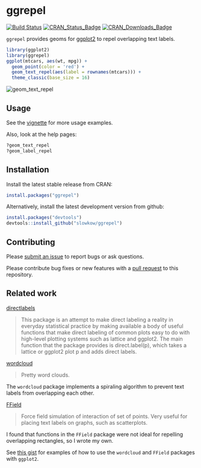 # ggrepel

[![Build Status](https://travis-ci.org/slowkow/ggrepel.svg?branch=master)](https://travis-ci.org/slowkow/ggrepel)
[![CRAN_Status_Badge](http://www.r-pkg.org/badges/version/ggrepel)](http://cran.r-project.org/package=ggrepel)
[![CRAN_Downloads_Badge](http://cranlogs.r-pkg.org/badges/grand-total/ggrepel?color=brightgreen)](http://cranlogs.r-pkg.org/downloads/total/last-month/ggrepel)

`ggrepel` provides geoms for [ggplot2] to repel overlapping text labels.

```r
library(ggplot2)
library(ggrepel)
ggplot(mtcars, aes(wt, mpg)) +
  geom_point(color = 'red') +
  geom_text_repel(aes(label = rownames(mtcars))) +
  theme_classic(base_size = 16)
```

![geom_text_repel](https://github.com/slowkow/ggrepel/blob/master/vignettes/figures/ggrepel/geom_text_repel-1.png) 

## Usage

See the [vignette] for more usage examples.

Also, look at the help pages:

```r
?geom_text_repel
?geom_label_repel
```

## Installation

Install the latest stable release from CRAN:

```r
install.packages("ggrepel")
```

Alternatively, install the latest development version from github:

```r
install.packages("devtools")
devtools::install_github("slowkow/ggrepel")
```

## Contributing

Please [submit an issue][issues] to report bugs or ask questions.

Please contribute bug fixes or new features with a [pull request][pull] to this
repository.

[issues]: https://github.com/slowkow/ggrepel/issues
[pull]: https://help.github.com/articles/using-pull-requests/

## Related work

[directlabels]

> This package is an attempt to make direct labeling a reality in everyday
> statistical practice by making available a body of useful functions that
> make direct labeling of common plots easy to do with high-level plotting
> systems such as lattice and ggplot2. The main function that the package
> provides is direct.label(p), which takes a lattice or ggplot2 plot p and
> adds direct labels.

[wordcloud]

> Pretty word clouds.

The `wordcloud` package implements a spiraling algorithm to prevent text
labels from overlapping each other.

[FField]

> Force field simulation of interaction of set of points. Very useful for
> placing text labels on graphs, such as scatterplots.

I found that functions in the `FField` package were not ideal for repelling
overlapping rectangles, so I wrote my own.

See [this gist][1] for examples of how to use the `wordcloud` and `FField`
packages with `ggplot2`.

[1]: https://gist.github.com/slowkow/003b4d9f3f59cee8551c


[ggplot2]: http://ggplot2.org/
[vignette]: https://github.com/slowkow/ggrepel/blob/master/vignettes/ggrepel.md
[directlabels]: https://cran.r-project.org/package=directlabels
[wordcloud]: https://cran.r-project.org/package=wordcloud
[FField]: https://cran.r-project.org/package=FField

